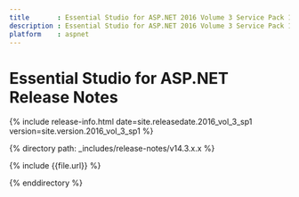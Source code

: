 ```yaml
---
title       : Essential Studio for ASP.NET 2016 Volume 3 Service Pack 1 Release Notes
description : Essential Studio for ASP.NET 2016 Volume 3 Service Pack 1 Release Notes
platform    : aspnet
---
```


# Essential Studio for ASP.NET Release Notes

{% include release-info.html date=site.releasedate.2016_vol_3_sp1 version=site.version.2016_vol_3_sp1 %} 

{% directory path: _includes/release-notes/v14.3.x.x %}

{% include {{file.url}} %}

{% enddirectory %}